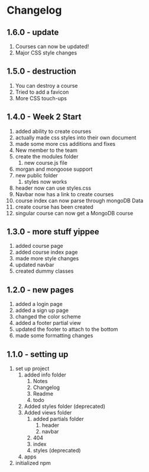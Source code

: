# Changelog

## 1.6.0 - update

1. Courses can now be updated!
2. Major CSS style changes

## 1.5.0 - destruction

1. You can destroy a course
2. Tried to add a favicon
3. More CSS touch-ups

## 1.4.0 - Week 2 Start

1. added ability to create courses
2. actually made css styles into their own document
3. made some more css additions and fixes
4. New member to the team
5. create the modules folder
   1. new course.js file
6. morgan and mongoose support
7. new public folder
   1. styles now works
8. header now can use styles.css
9. Navbar now has a link to create courses
10. course index can now parse through mongoDB Data
11. create course has been created
12. singular course can now get a MongoDB course

## 1.3.0 - more stuff yippee

1. added course page
2. added course index page
3. made more style changes
4. updated navbar
5. created dummy classes

## 1.2.0 - new pages

1. added a login page
2. added a sign up page
3. changed the color scheme
4. added a footer partial view
5. updated the footer to attach to the bottom
6. made some formatting changes

## 1.1.0 - setting up

1. set up project
   1. added info folder
      1. Notes
      2. Changelog
      3. Readme
      4. todo
   2. Added styles folder (deprecated)
   3. Added views folder
      1. added partials folder
         1. header
         2. navbar
      2. 404
      3. index
      4. styles (deprecated)
   4. apps
2. initialized npm
